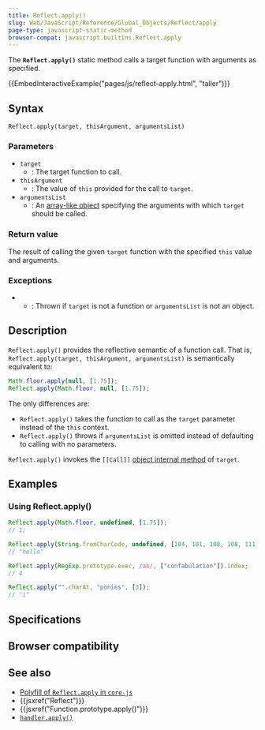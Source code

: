 ```yaml
---
title: Reflect.apply()
slug: Web/JavaScript/Reference/Global_Objects/Reflect/apply
page-type: javascript-static-method
browser-compat: javascript.builtins.Reflect.apply
---
```




The **`Reflect.apply()`** static method calls a target function with arguments as specified.

{{EmbedInteractiveExample("pages/js/reflect-apply.html", "taller")}}

## Syntax

```js-nolint
Reflect.apply(target, thisArgument, argumentsList)
```

### Parameters

- `target`
  - : The target function to call.
- `thisArgument`
  - : The value of `this` provided for the call to `target`.
- `argumentsList`
  - : An [array-like object](/Web/JavaScript/Guide/Indexed_collections#working_with_array-like_objects) specifying the arguments with which `target` should be called.

### Return value

The result of calling the given `target` function with the specified `this` value and arguments.

### Exceptions

- 
  - : Thrown if `target` is not a function or `argumentsList` is not an object.

## Description

`Reflect.apply()` provides the reflective semantic of a function call. That is, `Reflect.apply(target, thisArgument, argumentsList)` is semantically equivalent to:

```js
Math.floor.apply(null, [1.75]);
Reflect.apply(Math.floor, null, [1.75]);
```

The only differences are:

- `Reflect.apply()` takes the function to call as the `target` parameter instead of the `this` context.
- `Reflect.apply()` throws if `argumentsList` is omitted instead of defaulting to calling with no parameters.

`Reflect.apply()` invokes the `[[Call]]` [object internal method](/Web/JavaScript/Reference/Global_Objects/Proxy#object_internal_methods) of `target`.

## Examples

### Using Reflect.apply()

```js
Reflect.apply(Math.floor, undefined, [1.75]);
// 1;

Reflect.apply(String.fromCharCode, undefined, [104, 101, 108, 108, 111]);
// "hello"

Reflect.apply(RegExp.prototype.exec, /ab/, ["confabulation"]).index;
// 4

Reflect.apply("".charAt, "ponies", [3]);
// "i"
```

## Specifications



## Browser compatibility



## See also

- [Polyfill of `Reflect.apply` in `core-js`](https://github.com/zloirock/core-js#ecmascript-reflect)
- {{jsxref("Reflect")}}
- {{jsxref("Function.prototype.apply()")}}
- [`handler.apply()`](/Web/JavaScript/Reference/Global_Objects/Proxy/Proxy/apply)

